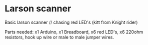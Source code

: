 # Larson scanner

Basic larson scanner // chasing red LED's (kitt from Knight rider)

Parts needed:
x1 Arduino,
x1 Breadboard,
x6 red LED's, 
x6 220ohm resistors,
hook up wire or male to male jumper wires.
